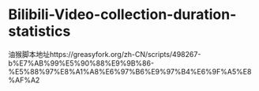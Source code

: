 # Bilibili-Video-collection-duration-statistics
油猴脚本地址https://greasyfork.org/zh-CN/scripts/498267-b%E7%AB%99%E5%90%88%E9%9B%86-%E5%88%97%E8%A1%A8%E6%97%B6%E9%97%B4%E6%9F%A5%E8%AF%A2
